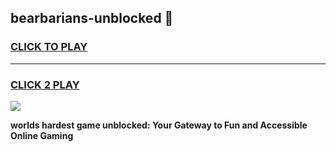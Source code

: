 
## bearbarians-unblocked 👋
<h3>
<a href="https://premium.freeplayer.one?title=bearbarians-unblocked&ref=14F">CLICK TO PLAY</a></h3>
<hr>

<h3>
<a href="https://premium.freeplayer.one?title=bearbarians-unblocked&ref=14F">CLICK 2 PLAY</a>
  
</h3>

<a href="https://premium.freeplayer.one?title=bearbarians-unblocked&ref=12F/"><img src="https://clearcache.store/games.png"></a>


**worlds hardest game unblocked: Your Gateway to Fun and Accessible Online Gaming**
